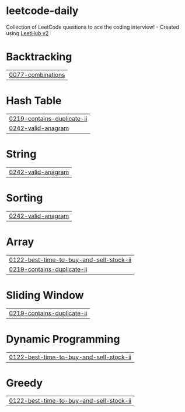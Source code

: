 # leetcode-daily
Collection of LeetCode questions to ace the coding interview! - Created using [LeetHub v2](https://github.com/arunbhardwaj/LeetHub-2.0)


# Backtracking
|  |
| ------- |
| [0077-combinations](https://github.com/saurabhsingh17/leetcode-daily/tree/master/0077-combinations) |
# Hash Table
|  |
| ------- |
| [0219-contains-duplicate-ii](https://github.com/saurabhsingh17/leetcode-daily/tree/master/0219-contains-duplicate-ii) |
| [0242-valid-anagram](https://github.com/saurabhsingh17/leetcode-daily/tree/master/0242-valid-anagram) |
# String
|  |
| ------- |
| [0242-valid-anagram](https://github.com/saurabhsingh17/leetcode-daily/tree/master/0242-valid-anagram) |
# Sorting
|  |
| ------- |
| [0242-valid-anagram](https://github.com/saurabhsingh17/leetcode-daily/tree/master/0242-valid-anagram) |
# Array
|  |
| ------- |
| [0122-best-time-to-buy-and-sell-stock-ii](https://github.com/saurabhsingh17/leetcode-daily/tree/master/0122-best-time-to-buy-and-sell-stock-ii) |
| [0219-contains-duplicate-ii](https://github.com/saurabhsingh17/leetcode-daily/tree/master/0219-contains-duplicate-ii) |
# Sliding Window
|  |
| ------- |
| [0219-contains-duplicate-ii](https://github.com/saurabhsingh17/leetcode-daily/tree/master/0219-contains-duplicate-ii) |
# Dynamic Programming
|  |
| ------- |
| [0122-best-time-to-buy-and-sell-stock-ii](https://github.com/saurabhsingh17/leetcode-daily/tree/master/0122-best-time-to-buy-and-sell-stock-ii) |
# Greedy
|  |
| ------- |
| [0122-best-time-to-buy-and-sell-stock-ii](https://github.com/saurabhsingh17/leetcode-daily/tree/master/0122-best-time-to-buy-and-sell-stock-ii) |